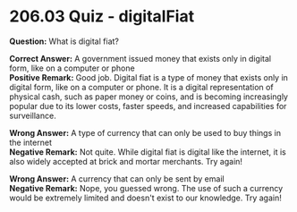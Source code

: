 # 206.03 Quiz - digitalFiat

**Question:** What is digital fiat?

**Correct Answer:** A government issued money that exists only in digital form, like on a computer or phone\
**Positive Remark:** Good job. Digital fiat is a type of money that exists only in digital form, like on a computer or phone. It is a digital representation of physical cash, such as paper money or coins, and is becoming increasingly popular due to its lower costs, faster speeds, and increased capabilities for surveillance.

**Wrong Answer:** A type of currency that can only be used to buy things in the internet\
**Negative Remark:** Not quite. While digital fiat is digital like the internet, it is also widely accepted at brick and mortar merchants. Try again!

**Wrong Answer:** A currency that can only be sent by email\
**Negative Remark:** Nope, you guessed wrong. The use of such a currency would be extremely limited and doesn't exist to our knowledge. Try again!
